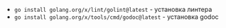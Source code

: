 - `go install golang.org/x/lint/golint@latest` - установка линтера
- `go install golang.org/x/tools/cmd/godoc@latest` - установка godoc